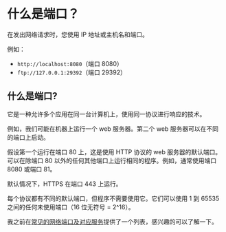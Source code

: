 # 什么是端口？

在发出网络请求时，您使用 IP 地址或主机名和端口。

例如：

- `http://localhost:8080`（端口 8080）
- `ftp://127.0.0.1:29392`（端口 29392）

## 什么是端口?

它是一种允许多个应用在同一台计算机上，使用同一协议进行响应的技术。

例如，我们可能在机器上运行一个 web 服务器。第二个 web 服务器可以在不同的端口上启动。

假设第一个运行在端口 80 上，这是使用 HTTP 协议的 web 服务器的默认端口。可以在除端口 80 以外的任何其他端口上运行相同的程序。例如，通常使用端口 8080 或端口 81。

默认情况下，HTTPS 在端口 443 上运行。

每个协议都有不同的默认端口，但程序不需要使用它。它们可以使用 1 到 65535 之间的任何未使用端口（16 位无符号 = 2^16）。

我之前在[常见的网络端口及对应服务](https://github.com/lio-zero/blog/blob/main/%E8%AE%A1%E7%AE%97%E6%9C%BA%E7%BD%91%E7%BB%9C/%E5%B8%B8%E8%A7%81%E7%9A%84%E7%BD%91%E7%BB%9C%E7%AB%AF%E5%8F%A3%E5%8F%8A%E5%AF%B9%E5%BA%94%E6%9C%8D%E5%8A%A1.md)提供了一个列表，感兴趣的可以了解一下。
